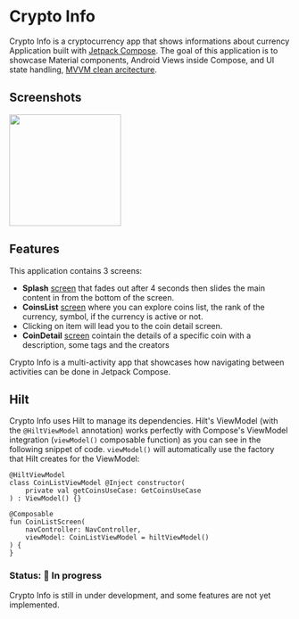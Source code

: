 # Crypto Info

Crypto Info is a cryptocurrency app that shows informations about currency
Application built with [Jetpack Compose](https://developer.android.com/jetpack/compose).
The goal of this application is to showcase Material components, Android Views
inside Compose, and UI state handling, [MVVM clean arcitecture](https://www.toptal.com/android/android-apps-mvvm-with-clean-architecture).

## Screenshots

<img src="screenshots/cryptoinfo.gif" width="200" />

## Features

This application contains 3 screens:
- __Splash__ [screen][splash] that fades out after 4 seconds then slides the main content in from
the bottom of the screen.
- __CoinsList__ [screen][coins_list] where you can explore coins list, the rank of the currency, symbol, if the currency is active or not.
 - Clicking on item will lead you to the coin detail screen.
- __CoinDetail__ [screen][coin_detail] cointain the details of a specific coin with a description, some tags and the creators 

Crypto Info is a multi-activity app that showcases how navigating between activities can be done in
Jetpack Compose.

## Hilt

Crypto Info uses Hilt to manage its dependencies. Hilt's ViewModel (with the
`@HiltViewModel` annotation) works perfectly with Compose's ViewModel integration (`viewModel()`
composable function) as you can see in the following snippet of code. `viewModel()` will
automatically use the factory that Hilt creates for the ViewModel:

```
@HiltViewModel
class CoinListViewModel @Inject constructor(
    private val getCoinsUseCase: GetCoinsUseCase
) : ViewModel() {}

@Composable
fun CoinListScreen(
    navController: NavController,
    viewModel: CoinListViewModel = hiltViewModel()
) {
}
```

### Status: 🚧 In progress

Crypto Info is still in under development, and some features are not yet implemented.


[splash]: app/src/main/java/com/ldcoding/cryptocurrencyapp/presentation/SplashScreen.kt
[coins_list]: app/src/main/java/com/ldcoding/cryptocurrencyapp/presentation/coin_list/CoinListScreen.kt
[coin_detail]: app/src/main/java/com/ldcoding/cryptocurrencyapp/presentation/coin_detail/CoinDetailScreen.kt
